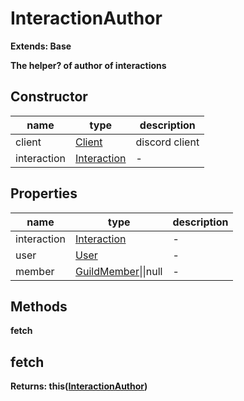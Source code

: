 # InteractionAuthor  
  
**Extends: Base**  
  
**The helper? of author of interactions**  
  
## Constructor  
name|type|description  
---|---|---  
client|[Client](https://discord.js.org/#/docs/main/v12/class/Client)|discord client  
interaction|[Interaction](https://github.com/Mametaro-discord/discord-slash-commands-v12/blob/master/docs/classes/Interaction.md)|-  

## Properties  
name|type|description  
---|---|---  
interaction|[Interaction](https://github.com/Mametaro-discord/discord-slash-commands-v12/blob/master/docs/classes/Interaction.md)|-  
user|[User](https://discord.js.org/#/docs/main/v12/class/User)|-  
member|[GuildMember](https://discord.js.org/#/docs/main/v12/class/GuildMember)\|\|null|-  

## Methods  
**fetch**  

## fetch  
**Returns: this([InteractionAuthor](https://github.com/Mametaro-discord/discord-slash-commands-v12/blob/master/docs/classes/InteractionAuthor))**